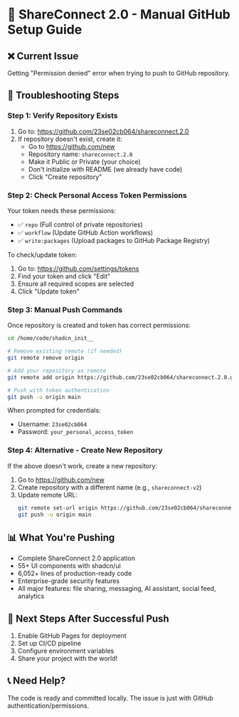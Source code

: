 # 🚀 ShareConnect 2.0 - Manual GitHub Setup Guide

## ❌ Current Issue
Getting "Permission denied" error when trying to push to GitHub repository.

## 🔧 Troubleshooting Steps

### Step 1: Verify Repository Exists
1. Go to: https://github.com/23se02cb064/shareconnect.2.0
2. If repository doesn't exist, create it:
   - Go to https://github.com/new
   - Repository name: `shareconnect.2.0`
   - Make it Public or Private (your choice)
   - Don't initialize with README (we already have code)
   - Click "Create repository"

### Step 2: Check Personal Access Token Permissions
Your token needs these permissions:
- ✅ `repo` (Full control of private repositories)
- ✅ `workflow` (Update GitHub Action workflows)
- ✅ `write:packages` (Upload packages to GitHub Package Registry)

To check/update token:
1. Go to: https://github.com/settings/tokens
2. Find your token and click "Edit"
3. Ensure all required scopes are selected
4. Click "Update token"

### Step 3: Manual Push Commands
Once repository is created and token has correct permissions:

```bash
cd /home/code/shadcn_init__

# Remove existing remote (if needed)
git remote remove origin

# Add your repository as remote
git remote add origin https://github.com/23se02cb064/shareconnect.2.0.git

# Push with token authentication
git push -u origin main
```

When prompted for credentials:
- Username: `23se02cb064`
- Password: `your_personal_access_token`

### Step 4: Alternative - Create New Repository
If the above doesn't work, create a new repository:

1. Go to https://github.com/new
2. Create repository with a different name (e.g., `shareconnect-v2`)
3. Update remote URL:
   ```bash
   git remote set-url origin https://github.com/23se02cb064/shareconnect-v2.git
   git push -u origin main
   ```

## 📊 What You're Pushing
- Complete ShareConnect 2.0 application
- 55+ UI components with shadcn/ui
- 6,052+ lines of production-ready code
- Enterprise-grade security features
- All major features: file sharing, messaging, AI assistant, social feed, analytics

## 🎯 Next Steps After Successful Push
1. Enable GitHub Pages for deployment
2. Set up CI/CD pipeline
3. Configure environment variables
4. Share your project with the world!

## 📞 Need Help?
The code is ready and committed locally. The issue is just with GitHub authentication/permissions.
